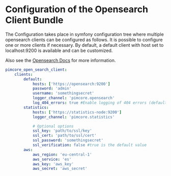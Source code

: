 # Configuration of the Opensearch Client Bundle

The Configuration takes place in symfony configuration tree where multiple opensearch clients can be configured as follows. It is possible to configure one or more clients if necessary. By default, a default client with host set to localhost:9200 is available and can be customized.

Also see the [Opensearch Docs](https://opensearch.org/docs/latest/clients/php/) for more information.

```yaml
pimcore_open_search_client:
    clients:
        default:
            hosts: ['https://opensearch:9200']
            password: 'admin'
            username: 'somethingsecret'
            logger_channel: 'pimcore.opensearch'
            log_404_errors: true #Enable logging of 404 errors (default: false)
        statistics:
            hosts: ['https://statistics-node:9200']
            logger_channel: 'pimcore.statistics'

            # Optional options
            ssl_key: 'path/to/ssl/key'
            ssl_cert: 'path/to/ssl/cert'
            ssl_password: 'somethingsecret'
            ssl_verification: false #true is the default value
        aws:
            aws_region: 'eu-central-1'
            aws_service: 'es'
            aws_key: 'aws_key'
            aws_secret: 'aws_secret'
```